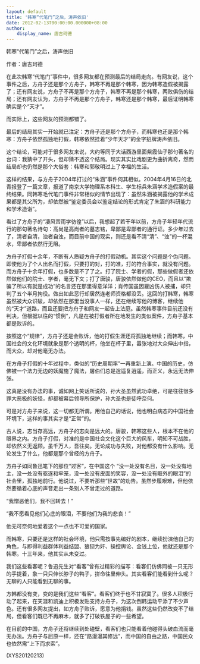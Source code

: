 ```yaml
---
layout: default
title: '韩寒“代笔门”之后，涛声依旧'
date: 2012-02-13T00:00:00.000000+08:00
author:
    display_name: 唐吉珂德
---
```


韩寒“代笔门”之后，涛声依旧

作者：唐吉珂德

在此次韩寒“代笔门”事件中，很多网友都在预测最后的结局走向。有网友说，这个事件之后，方舟子还是那个方舟子，韩寒不再是那个韩寒，因为韩寒造假被揭露了；还有网友说，方舟子不再是那个方舟子，韩寒不再是那个韩寒，两败俱伤的结局；还有网友认为，方舟子不再是那个方舟子，韩寒还是那个韩寒，最后证明韩寒确实是个“天才”。

而实际上，这些网友的预测都错了。

最后的结局其实一开始就已注定：方舟子还是那个方舟子，而韩寒也还是那个韩寒：方舟子依然孤独地打假，韩寒依然挂着“少年天才”的金字招牌涛声依旧。

这个结论，可能对于很多网友来说，大约等同于大话西游里面紫霞仙子那句著名的台词：我猜中了开头，但却猜不透这个结局。现实其实比戏剧更为曲折离奇，然而结局却也仍然是那个大俗套：韩寒和郭敬明过上了幸福的生活。

这样的结果，与方舟子2004年打过的“朱涵”事件何其相似。2004年4月16日的北青报登了一篇文章，报道了南京大学物理系本科生、学生标兵朱涵学术造假案的最终结果。同韩寒毛代笔门事件非常相似的情节出现了：虽然朱涵被揭露他的学术成果都是其父所为，却依然被“鉴定委员会以鉴定结论的形式肯定了朱涵的科研能力和学术造诣”。

看过了方舟子的“凄风苦雨学彷徨”以后，我想起了若干年以前，方舟子年轻年代流行的那句著名诗句：高尚是高尚者的墓志铭，卑鄙是卑鄙者的通行证。多少年过去了，清者自清，浊者自浊，而目前中国的现实，则还是看不清“清”、“浊”的一杯混水，卑鄙者依然行无阻。

方舟子打假十余年，不断有人质疑方舟子的打假动机。其实这个问题是个伪问题。即使他为了个人出名而打假，只要打的对，打的准，打的符合事实，就没有问题。而方舟子十余年打假，也多数是不了了之。打了院士、学者的假，那些做假者还依然做他们的院士、学者，毫无下文；打了唐骏，唐骏依然做他的CEO，而且以“欺骗了所以有就是成功”的名言还在那里得意洋洋；肖传国虽因雇凶伤人被捕，却只判了五个半月拘役。做出如此恶行却居然连老师资格都没丢。这回的打韩寒，韩寒虽然被大众识破，却依然在那里当没事人一样，还在继续写他的博客，继续他的“天才”道路，而且还要把方舟子和网友一起告上法庭。虽然韩寒事件目前还没有判决，但根据以往的“惯例”，凡是在被打假者所在地发生的类似案件，方舟子基本都是败诉的。

按照这个“规律”，方舟子还是会败诉，他的打假生涯还将孤独地继续；而韩寒，中国社会的文化环境就象是那个透明的杯，他坐在杯子里，嚣张地对大众伸出中指，而大众，却对他毫无办法。

在方舟子打假的十年过程中，类似的“历史周期率”一再重新上演。中国的历史，仿佛被一个法力无边的妖魔施了魔法，屠伯们总是逍遥复逍遥，而正义，永远无法伸张。

这真是没有办法的事，诚如网上笑话所说的，孙大圣虽然武功卓绝，可是往往很多罪大恶极的妖怪，却都被幕后领导所保护，孙大圣也是徒呼奈何。

可是对方舟子来说，这一切都无所谓。用他自己的话说，他也明白病态的中国社会环境下，这样的事其实才是“正常”的。

古人说，志当存高远，方舟子的志向是远大的。唐骏，韩寒这些人，根本不在他的眼界之内。方舟子打假，对准的是中国社会文化这个巨大的风车，明知不可战胜，却依然义无返顾。虽千万人，吾往矣。无论成功与失败，对他都没有什么影响。无论发生了什么，他都是那个曾经的方舟子。

方舟子如同鲁迅笔下的那位“过客”，在中国这个 “没一处没有名目，没一处没有地主，没一处没有驱逐和牢笼，没一处没有皮面的笑容，没一处没有眶外的眼泪”的社会里，孤独地前行。他说过，不要听那些“世故”的劝告。虽然步履艰难，但他依然要循着心底的声音走出一条别人不曾走过的道路。

“我憎恶他们，我不回转去！”

“我不愿看见他们心底的眼泪，不要他们为我的悲哀！”

他无可奈何地爱着这个一点也不可爱的国家。

而韩寒，只要还是这样的社会环境，他只需按事先编好的剧本，继续扮演他自己的角色，与即得利益群体利益结盟、狼狈为奸、操控舆论、金钱上位，他就还是那个韩寒。十三年来，他其实从未变过。

我们这些看客呢？鲁迅先生对“看客”曾有过精彩的描写：看客们仿佛同被一只无形的手提着，象一只只伸长脖子的鸭子，拼命往里伸头。其实看客们能看到什么呢？无聊的人只能看到无聊的事。

方韩都没有变，变的是我们这些“看客”。看客们终于也不甘寂寞了。很多人积极行动了起来，在天涯和凯迪上积极发贴支持方舟子，为这次倒韩运动平添了不少声色。还有很多网友提出，如方舟子败诉，愿意为他捐钱。虽然这些仍然改变不了结局，但看客们既已不再麻木，就多了打破铁屋子的一些希望。

在目前的中国，方舟子还将继续到处碰壁，看客们也只能看着他碰得头破血流而毫无办法。方舟子与屈原一样，还在“路漫漫其修远”，而中国的自由之路，中国民众也依然需“上下而求索”。

(XYS20120213)

